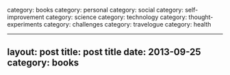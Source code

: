 category: books
category: personal
category: social
category: self-improvement
category: science
category: technology
category: thought-experiments
category: challenges
category: travelogue
category: health



---
layout: post
title: post title
date: 2013-09-25
category: books
---

